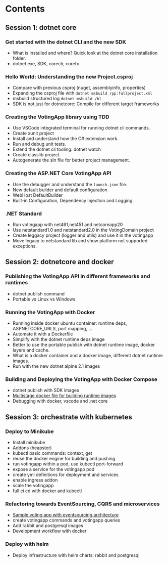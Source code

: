 # Contents

## Session 1: dotnet core

### Get started with the dotnet CLI and the new SDK
* What is installed and where? Quick look at the dotnet core installation folder.
* dotnet.exe, SDK, coreclr, corefx 

### Hello World: Understanding the new Project.csproj
* Compare with previous csproj (nuget, assemblyinfo, properties)
* Expanding the csproj file with `dotnet msbuild /pp:fullproject.xml`
* msbuild structured log `dotnet msbuild /bl`
* SDK is not just for dotnetcore: Compile for different target frameworks

### Creating the VotingApp library using TDD
* Use VSCode integrated terminal for running dotnet cli commands.
* Create xunit project
* Install and understand how the C# extension work.
* Run and debug unit tests.
* Extend the dotnet cli tooling. dotnet watch
* Create classlib project.
* Autogenerate the sln file for better project management.

### Creating the ASP.NET Core VotingApp API
* Use the debugger and understand the `launch.json` file.
* New default builder and default configuration
* WebHost DefaultBuilder 
* Built-in Configuration, Dependency Injection and Logging.

### .NET Standard
* Run votingapp with net461,net451 and netcoreapp20
* Use netstandard1.0 and netstandard2.0 in the VotingDomain project
* Create leggacy project (logger and utils) and use it in the votingapp
* Move legacy to netstandard lib and show platform not supported exceptions.

## Session 2: dotnetcore and docker

### Publishing the VotingApp API in different frameworks and runtimes
*   dotnet publish command
*   Portable vs Linux vs Windows

### Running the VotingApp with Docker
*   Running inside docker ubuntu container: runtime deps, ASPNETCORE_URLS, port mapping, ...
*   Automate it with a Dockerfile
*   Simplify with the dotnet runtime deps image
*   Better to use the portable publish with dotnet runtime image, docker layers and cache.
*   What is a docker container and a docker image, different dotnet runtime images.
*   Run with the new dotnet alpine 2.1 images 

### Building and Deploying the VotingApp with Docker Compose
*   dotnet publish with SDK images
*   [Multistage docker file for building runtime images](https://docs.docker.com/engine/userguide/eng-image/multistage-build/)
*   Debugging with docker, vscode and .net core

## Session 3: orchestrate with kubernetes

### Deploy to Minikube 
*   Install minikube
*   Addons (heapster)
*   kubectl basic commands: context, get
*   reuse the docker engine for building and pushing
*   run votingapp within a pod, use kubectl port-forward
*   expose a service for the votingapp pod
*   create yml definitions for deployment and services
*   enable ingress addon
*   scale the votingapp
*   full ci cd with docker and kubectl

### Refactoring towards EventSourcing, CQRS and microservices
*   [Sample voting app with eventsourcing architecture](https://github.com/paulopez78/workshopnetcore/tree/eventsourcing)
*   create votingapp commands and votingapp queries
*   Add rabbit and postgresql images 
*   Development workflow with docker

### Deploy with helm
*   Deploy infrastructure with helm charts: rabbit and postgresql